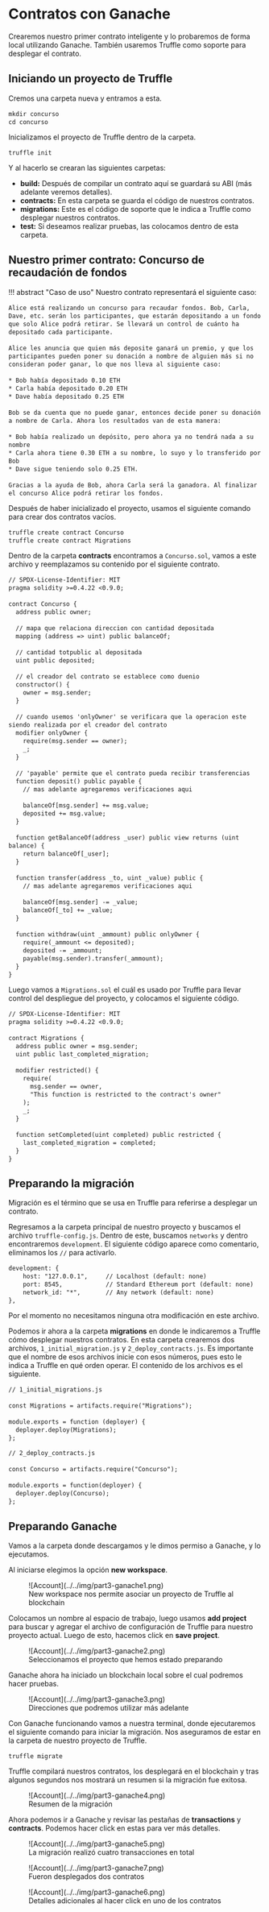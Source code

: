 # Contratos con Ganache

Crearemos nuestro primer contrato inteligente y lo probaremos de forma local utilizando Ganache. También usaremos Truffle como soporte para desplegar el contrato.

## Iniciando un proyecto de Truffle

Cremos una carpeta nueva y entramos a esta.
```
mkdir concurso
cd concurso
```

Inicializamos el proyecto de Truffle dentro de la carpeta.
```
truffle init
```

Y al hacerlo se crearan las siguientes carpetas:

* **build:** Después de compilar un contrato aquí se guardará su ABI (más adelante veremos detalles).
* **contracts:** En esta carpeta se guarda el código de nuestros contratos.
* **migrations:** Este es el código de soporte que le indica a Truffle como desplegar nuestros contratos.
* **test:** Si deseamos realizar pruebas, las colocamos dentro de esta carpeta.

## Nuestro primer contrato: Concurso de recaudación de fondos

!!! abstract "Caso de uso"
    Nuestro contrato representará el siguiente caso:

    Alice está realizando un concurso para recaudar fondos. Bob, Carla, Dave, etc. serán los participantes, que estarán depositando a un fondo que solo Alice podrá retirar. Se llevará un control de cuánto ha depositado cada participante.

    Alice les anuncia que quien más deposite ganará un premio, y que los participantes pueden poner su donación a nombre de alguien más si no consideran poder ganar, lo que nos lleva al siguiente caso:

    * Bob había depositado 0.10 ETH
    * Carla había depositado 0.20 ETH
    * Dave había depositado 0.25 ETH

    Bob se da cuenta que no puede ganar, entonces decide poner su donación a nombre de Carla. Ahora los resultados van de esta manera:

    * Bob había realizado un depósito, pero ahora ya no tendrá nada a su nombre
    * Carla ahora tiene 0.30 ETH a su nombre, lo suyo y lo transferido por Bob
    * Dave sigue teniendo solo 0.25 ETH.

    Gracias a la ayuda de Bob, ahora Carla será la ganadora. Al finalizar el concurso Alice podrá retirar los fondos.

Después de haber inicializado el proyecto, usamos el siguiente comando para crear dos contratos vacíos.
```
truffle create contract Concurso
truffle create contract Migrations
```

Dentro de la carpeta **contracts** encontramos a `Concurso.sol`, vamos a este archivo y reemplazamos su contenido por el siguiente contrato.
```
// SPDX-License-Identifier: MIT
pragma solidity >=0.4.22 <0.9.0;

contract Concurso {
  address public owner;

  // mapa que relaciona direccion con cantidad depositada
  mapping (address => uint) public balanceOf;
  
  // cantidad totpublic al depositada
  uint public deposited;

  // el creador del contrato se establece como duenio
  constructor() {
    owner = msg.sender;
  }

  // cuando usemos 'onlyOwner' se verificara que la operacion este siendo realizada por el creador del contrato
  modifier onlyOwner {
    require(msg.sender == owner);
    _;
  }

  // 'payable' permite que el contrato pueda recibir transferencias
  function deposit() public payable {
    // mas adelante agregaremos verificaciones aqui

    balanceOf[msg.sender] += msg.value;
    deposited += msg.value;
  }

  function getBalanceOf(address _user) public view returns (uint balance) {
    return balanceOf[_user];
  }

  function transfer(address _to, uint _value) public {
    // mas adelante agregaremos verificaciones aqui

    balanceOf[msg.sender] -= _value;
    balanceOf[_to] += _value;
  }

  function withdraw(uint _ammount) public onlyOwner {
    require(_ammount <= deposited);
    deposited -= _ammount;
    payable(msg.sender).transfer(_ammount);
  }
}
```

Luego vamos a `Migrations.sol` el cuál es usado por Truffle para llevar control del despliegue del proyecto, y colocamos el siguiente código.
```
// SPDX-License-Identifier: MIT
pragma solidity >=0.4.22 <0.9.0;

contract Migrations {
  address public owner = msg.sender;
  uint public last_completed_migration;

  modifier restricted() {
    require(
      msg.sender == owner,
      "This function is restricted to the contract's owner"
    );
    _;
  }

  function setCompleted(uint completed) public restricted {
    last_completed_migration = completed;
  }
}
```

## Preparando la migración

Migración es el término que se usa en Truffle para referirse a desplegar un contrato.

Regresamos a la carpeta principal de nuestro proyecto y buscamos el archivo `truffle-config.js`. Dentro de este, buscamos `networks` y dentro encontraremos `development`. El siguiente código aparece como comentario, eliminamos los `//` para activarlo.
```
development: {
    host: "127.0.0.1",     // Localhost (default: none)
    port: 8545,            // Standard Ethereum port (default: none)
    network_id: "*",       // Any network (default: none)
},
```

Por el momento no necesitamos ninguna otra modificación en este archivo.

Podemos ir ahora a la carpeta **migrations** en donde le indicaremos a Truffle cómo desplegar nuestros contratos. En esta carpeta crearemos dos archivos, `1_initial_migration.js` y `2_deploy_contracts.js`. Es importante que el nombre de esos archivos inicie con esos números, pues esto le indica a Truffle en qué orden operar. El contenido de los archivos es el siguiente.

```
// 1_initial_migrations.js

const Migrations = artifacts.require("Migrations");

module.exports = function (deployer) {
  deployer.deploy(Migrations);
};
``` 

```
// 2_deploy_contracts.js

const Concurso = artifacts.require("Concurso");

module.exports = function(deployer) {
  deployer.deploy(Concurso);
};
```

## Preparando Ganache

Vamos a la carpeta donde descargamos y le dimos permiso a Ganache, y lo ejecutamos.

Al iniciarse elegimos la opción **new workspace**.

<figure markdown>
  ![Account](../../img/part3-ganache1.png)
  <figcaption>New workspace nos permite asociar un proyecto de Truffle al blockchain</figcaption>
</figure>

Colocamos un nombre al espacio de trabajo, luego usamos **add project** para buscar y agregar el archivo de configuración de Truffle para nuestro proyecto actual. Luego de esto, hacemos click en **save project**.

<figure markdown>
  ![Account](../../img/part3-ganache2.png)
  <figcaption>Seleccionamos el proyecto que hemos estado preparando</figcaption>
</figure>

Ganache ahora ha iniciado un blockchain local sobre el cual podremos hacer pruebas.

<figure markdown>
  ![Account](../../img/part3-ganache3.png)
  <figcaption>Direcciones que podremos utilizar más adelante</figcaption>
</figure>

Con Ganache funcionando vamos a nuestra terminal, donde ejecutaremos el siguiente comando para iniciar la migración. Nos aseguramos de estar en la carpeta de nuestro proyecto de Truffle.
```
truffle migrate
```

Truffle compilará nuestros contratos, los desplegará en el blockchain y tras algunos segundos nos mostrará un resumen si la migración fue exitosa.

<figure markdown>
  ![Account](../../img/part3-ganache4.png)
  <figcaption>Resumen de la migración</figcaption>
</figure>

Ahora podemos ir a Ganache y revisar las pestañas de **transactions** y **contracts**. Podemos hacer click en estas para ver más detalles.

<figure markdown>
  ![Account](../../img/part3-ganache5.png)
  <figcaption>La migración realizó cuatro transacciones en total</figcaption>
</figure>

<figure markdown>
  ![Account](../../img/part3-ganache7.png)
  <figcaption>Fueron desplegados dos contratos</figcaption>
</figure>

<figure markdown>
  ![Account](../../img/part3-ganache6.png)
  <figcaption>Detalles adicionales al hacer click en uno de los contratos</figcaption>
</figure>